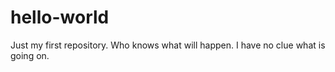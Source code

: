 # hello-world
Just my first repository. Who knows what will happen.
I have no clue what is going on.
